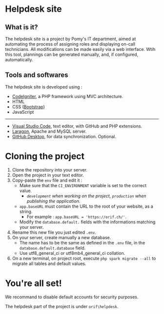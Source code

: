 # Helpdesk site

## What is it?

The helpdesk site is a project by Pomy's IT department, aimed at automating the process of assigning roles and displaying on-call technicians. All modifications can be made easily via a web interface.
Wtih this tool, plannings can be generated manually, and, if configured, automatically.

## Tools and softwares

The helpdesk site is developed using :

- [CodeIgniter](https://codeigniter.com/), a PHP framework using MVC architecture.
- HTML
- CSS ([Bootstrap](https://getbootstrap.com/))
- JavaScript
---
- [Visual Studio Code](https://code.visualstudio.com/), text editor, with GitHub and PHP extensions.
- [Laragon](https://laragon.org/), Apache and MySQL server.
- [GitHub Desktop](https://desktop.github.com/), for data synchronization. Optional.

# Cloning the project

1. Clone the repository into your server.
2. Open the project in your text editor.
3. Copy-paste the `env` file and edit it :
    - Make sure that the `CI_ENVIRONMENT` variable is set to the correct value.
        - _`development` when working on the project, `production` when publishing the application._
    - `app.baseURL` must contain the URL to the root of your website, as a string.
        - For example : `app.baseURL = 'https://orif.ch/'`.
    - Modify the `database.default.` fields with the informations matching your server.
4. Rename this new file you just edited `.env`.
5. On your server, create manually a new database.
    - The name has to be the same as defined in the `.env` file, in the `database.default.database` field.
    - Use utf8_general_ci or utf8mb4_general_ci collation.
6. On a new terminal, on project root, execute `php spark migrate --all` to migrate all tables and default values.

# You're all set!
We recommand to disable default accounts for security purposes.

The helpdesk part of the project is under `orif\helpdesk`.